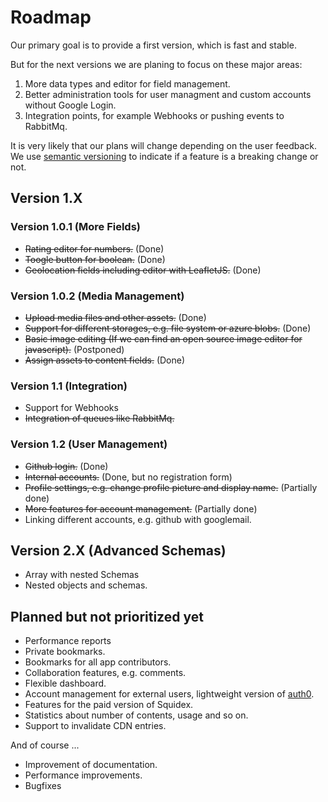 # Roadmap

Our primary goal is to provide a first version, which is fast and stable.

But for the next versions we are planing to focus on these major areas:

1. More data types and editor for field management.
2. Better administration tools for user managment and custom accounts without Google Login.
3. Integration points, for example Webhooks or pushing events to RabbitMq.

It is very likely that our plans will change depending on the user feedback. We use [semantic versioning](http://semver.org/) to indicate if a feature is a breaking change or not.

## Version 1.X

### Version 1.0.1 (More Fields)

* ~~Rating editor for numbers.~~ (Done)
* ~~Toogle button for boolean.~~ (Done)
* ~~Geolocation fields including editor with LeafletJS.~~ (Done)

### Version 1.0.2 (Media Management)

* ~~Upload media files and other assets.~~ (Done)
* ~~Support for different storages, e.g. file system or azure blobs.~~ (Done)
* ~~Basic image editing (If we can find an open source image editor for javascript).~~ (Postponed)
* ~~Assign assets to content fields.~~ (Done)

### Version 1.1 (Integration)

* Support for Webhooks
* ~~Integration of queues like RabbitMq.~~

### Version 1.2 (User Management)

* ~~Github login.~~ (Done)
* ~~Internal accounts.~~ (Done, but no registration form)
* ~~Profile settings, e.g. change profile picture and display name.~~ (Partially done)
* ~~More features for account management.~~ (Partially done)
* Linking different accounts, e.g. github with googlemail.

## Version 2.X (Advanced Schemas)

* Array with nested Schemas
* Nested objects and schemas.

## Planned but not prioritized yet

* Performance reports
* Private bookmarks.
* Bookmarks for all app contributors.
* Collaboration features, e.g. comments.
* Flexible dashboard.
* Account management for external users, lightweight version of [auth0](https://auth0.com).
* Features for the paid version of Squidex.
* Statistics about number of contents, usage and so on.
* Support to invalidate CDN entries.

And of course ...

* Improvement of documentation.
* Performance improvements.
* Bugfixes

